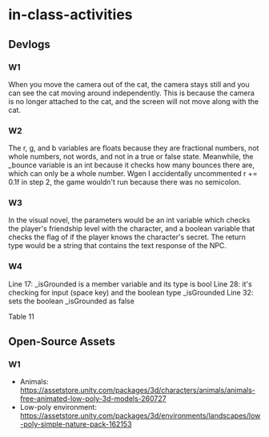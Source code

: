 # in-class-activities
## Devlogs
### W1
When you move the camera out of the cat, the camera stays still and you can see the cat moving around independently.
This is because the camera is no longer attached to the cat, and the screen will not move along with the cat.

### W2
The r, g, and b variables are floats because they are fractional numbers, not whole numbers, not words, and not in a true or false state. Meanwhile,
the _bounce variable is an int because it checks how many bounces there are, which can only be a whole number. Wgen I accidentally uncommented r += 0.1f
in step 2, the game wouldn't run because there was no semicolon.

### W3
In the visual novel, the parameters would be an int variable which checks the player's friendship level with the character, and a boolean variable that checks the flag of if the player knows the character's secret. The return type would be a string that contains the text response of the NPC.

### W4
Line 17: _isGrounded is a member variable and its type is bool
Line 28: it's checking for input (space key) and the boolean type _isGrounded
Line 32: sets the boolean _isGrounded as false

Table 11


## Open-Source Assets
### W1
- Animals: https://assetstore.unity.com/packages/3d/characters/animals/animals-free-animated-low-poly-3d-models-260727 
- Low-poly environment: https://assetstore.unity.com/packages/3d/environments/landscapes/low-poly-simple-nature-pack-162153 